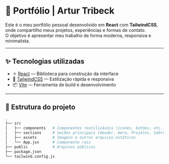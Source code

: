 # 🚀 Portfólio | Artur Tribeck

Este é o meu portfólio pessoal desenvolvido em **React** com **TailwindCSS**, onde compartilho meus projetos, experiências e formas de contato.  
O objetivo é apresentar meu trabalho de forma moderna, responsiva e minimalista.

---

## ✨ Tecnologias utilizadas

- ⚛️ [React](https://react.dev/) — Biblioteca para construção da interface
- 🎨 [TailwindCSS](https://tailwindcss.com/) — Estilização rápida e responsiva
- 📦 [Vite](https://vitejs.dev/) — Ferramenta de build e desenvolvimento

---

## 📂 Estrutura do projeto

```bash
.
├── src
│   ├── components   # Componentes reutilizáveis (ícones, botões, etc.)
│   ├── sections     # Seções principais (Header, Hero, Projetos, Sobre, Contato, Footer)
│   ├── assets       # Imagens e outros arquivos estáticos
│   └── App.jsx      # Componente raiz
├── public           # Arquivos públicos
├── package.json
└── tailwind.config.js
